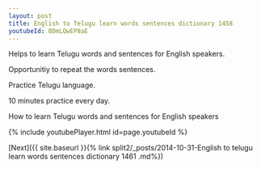 ```yaml
---
layout: post
title: English to Telugu learn words sentences dictionary 1458 
youtubeId: 8DmLQwEP8aE
---
```

 
 
Helps to learn Telugu words and sentences for English speakers.

Opportunitiy to repeat the words sentences. 

Practice Telugu language. 
 
10 minutes practice every day. 
 
How to learn Telugu words and sentences for English speakers 
 
{% include youtubePlayer.html id=page.youtubeId %}
 
 
[Next]({{ site.baseurl }}{% link  split2/_posts/2014-10-31-English to telugu learn words sentences dictionary 1461 .md%})
 
